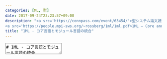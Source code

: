 ```yaml
---
categories: [ML, 型]
date: 2017-09-24T23:23:57+09:00
description: "<a src='https://connpass.com/event/63454/'>型システム論文読書会 Vol.1</a>での発表用.
<a src='https://people.mpi-sws.org/~rossberg/1ml/1ml.pdf>1ML – Core and Modules United (F-ing First-Class Modules)</a>についてざくっと解説"
title: "1ML - コア言語とモジュール言語の統合"
---
```

<textarea data-markdown
    data-separator="\n===\n"
    data-vertical="\n---\n"
    data-notes="^Note:">
# 1ML - コア言語とモジュール言語の統合
----------------------
[型システム論文読書会 Vol.1 - connpass](https://connpass.com/event/63454/)

<!-- .slide: class="center" -->
===
# About Me
---------
![κeenのアイコン](/images/kappa.png) <!-- .element: style="position:absolute;right:0;z-index:-1" width="20%" -->

 * κeen
 * [@blackenedgold](https://twitter.com/blackenedgold)
 * Github: [KeenS](https://github.com/KeenS)
 * [Idein Inc.](https://idein.jp/)のエンジニア
 * Lisp, ML, Rust, Shell Scriptあたりを書きます
 * 型システム初心者です
 * 論文初心者です
===

# MLのモジュールについておさらい
<!-- .slide: class="center" -->

===

# モジュール、シグネチャ
----

* ストラクチャは型、関数、値をまとめたもの
  + なんかレコードっぽい
* シグネチャはその型
* モジュールはシグネチャを充足すればよい（余計なフィールドがあってもよい）
  + もちろん余計なフィールドは隠蔽される
===
``` sml
signature S = sig
    type t
    val f: t -> t
    val zero: t
end

structure M: S = struct
    type t = int
    fun f x = x
    val zero = 0
    fun g x = x
end
```
===
# ファンクタ
-----------

* ストラクチャを引数にとってストラクチャを返す
  + なんか関数っぽい
* 受け取ったモジュールに依存して型が変わったりする

===

``` sml
functor F(X: sig type 'a t end):
        sig
            type 'a t
            val id: 'a t -> 'a t
        end
= struct
    open X
    fun id x = x
end
```


===
# `include`
-----------

* なんかシグネチャをincludeできちゃう
* ストラクトもopenできちゃう

===

``` sml
signature T = sig
    include S
    val g: t -> t
end

structure N : T
= struct
    open M
    fun g x = x
end
```

===

# オペーク
----------

* シグネチャの型をトランスパレントにするかオペークにするか選べる
* `M: S` vs `M :> S`
* オペークなストラクチャの型は存在型になる
* `:>` をsealing operatorというらしい
* transparent(透明)とopaque(不透明)があるのでtranslucent(半透明)と呼ぶひともいるとかいないとか

===

``` sml
structure M: S = struct ... end
val _ = M.f 1 (* Ok *)
```

``` sml
structure M:> S = struct ... end
val _ = M.f 1 (* Error *)
```

===
# `sharing`
---------

* 2つの型が同じである制約を書ける
  + refinement??
* オペークな型に使うと便利
* 型が別のストラクチャのフィールドに依存するようになる

===

``` sml
signature X = sig
    structure M: sig type t end
    type t
    sharing type t = M.t
end
```

===

# Generative vs Applicative
--------------------------

* 同じストラクチャを同じファンクタを通したものは同じもの？違うもの？
* Generative → 違うもの
* Applicative → 同じもの
* SMLはGenerative
* OCamlはApplicative（らしい）

===

``` sml
(* 再掲 *)
signature S = sig
    type t
    val f: t -> t
    val zero: t
end

functor Id(X: S):> S
= struct
    open X
end

structure M1 = Id(M)
structure M2 = Id(M)

val _ = M1.f M2.zero (* Error *)
```

===

# [1ML – Core and Modules United (F-ing First-Class Modules)](https://people.mpi-sws.org/~rossberg/1ml/1ml.pdf)
<!-- .slide: class="center" -->

===

# 落合先生のフォーマット
---------

* どんなもの？
  + → MLのコア言語とモジュール言語を1つの言語に統一
* 先行研究と比べてどこがすごい？
  + → 第一級モジュールでありながら型が決定可能かつ型推論もある
* 技術や手法のキモはどこ？
  + → System Fωに変換した、型にsmallとlargeの区別を入れた
* どうやって有効だと検証した？
  + 証明、実装
* 議論はある？
  + 完全には型推論されないなど
* 次に読むべき論文は？
  + [F-ing Modules](https://people.mpi-sws.org/~dreyer/courses/modules/f-ing.pdf)
  + [1ML with Special Effects | SpringerLink](https://link.springer.com/chapter/10.1007/978-3-319-30936-1_18) WadlerFest 2016. Extends 1ML with effect polymorphism and generativity polymorphism.
===

# 1MLの論文
* 論文 A. Rosburg. [1ML – core and modules united (F-ing first-class modules)](http://dl.acm.org/citation.cfm?id=2784738). In ICFP, 2015.
 + https://people.mpi-sws.org/~rossberg/1ml/
* 拡張（次に読む）[1ML with Special Effects | SpringerLink](https://link.springer.com/chapter/10.1007/978-3-319-30936-1_18) WadlerFest 2016. Extends 1ML with effect polymorphism and generativity polymorphism.
* ベースになるやつ[F-ing Modules](https://people.mpi-sws.org/~dreyer/courses/modules/f-ing.pdf)
  + https://people.mpi-sws.org/~rossberg/f-ing/

===
# Abstract
-----------

* MLには2つの言語がある。コア言語とモジュール言語
  + コア: 型、式
  + モジュール: シグナチャ、ストラクチャ、ファンクタ
* コア言語の上の層にモジュール言語がある感じ
* それぞれを分離せずに扱えたら便利
  ```
  module Table = if size > threshold
                 then HashMap
                 else TreeMap
  ```
===
# Abstract (Cont.)
-----------

* 1MLでそれを実現した
  + 関数とファンクタと型コンストラクタが同じ表現
  + レコードとタプルとstructも同じ表現
  + てかほとんどをモジュールにエンコードする
* System Fωにエンコードできる程度の表現能力
  + 依存型までは使わない
  + 元々あったF-ing modulesの拡張
* ある意味ではSystem Fωのシンタックスシュガーと捉えることもできる
* ある程度の型推論もある

===

# 1. Intro - 既存研究からの流れ
<!-- .slide: class="center" -->

===

# packaged modules
------------------

* ocamlで採用されてるやつ
* first class moduleではない
  + module <-> 値は手でやる
  ```
  module Table = (val (if size > threshold
                       then (module HashMap : MAP)
                       else (module TreeMap : MAP)) : MAP)
  ```
* type sharingも弱い
  + `f : (module S with type t = ’a) → (module S with type t = ’a) → ’a`
  + 本来はこう書きたい`f : (X : S) → (S with type t = X.t) → X.t`
  + タイプコンストラクタに至ってはそもそも表現できない
* → もうちょっとリッチなのが欲しい

===

# first class modules
---------------------

* もしコアとモジュールの区別を完全になくしたら？
* なんかオペーク型にファンクタがきたりエグそう
* 実際[型が決定不能](https://dl.acm.org/citation.cfm?id=176927)
  + ファンクタと反変関数とサブタイプとopaqueのせい
  + opaqueを任意の型でサブタイプできるとマズいらしい
* 実用上も諸々問題ある
  + サブタイピングが入るとユニフィケーションが…とか
  + 型が束にならないので扱いづらいとか
* → リッチすぎると崩壊する


===

# first class modules
---------------------

```
type T = {type A; f : A → ()}
type U = {type A; f : (T where type A = A) → ()}
type V = T where type A = U
g (X : V) = X : U   (* V ≤ U ? *)

```

===
# F-ing modules
----------------
* これ自体はfirst class modulesではない
  + 論文内のapplicationでpackaged first class moduleに言及はしている
* moduleをF(ω)にエンコードすることに成功
  + 元々モジュールは[依存型ベースの議論がされていた](https://people.mpi-sws.org/~dreyer/courses/modules/macqueen86.pdf)
  + ファンクタがApplicativeだとωが必要らしい
* →F(ω)にエンコードできるのならある程度first-classに扱えるのでは？


===

# 1ML
-----
* moduleをfirst classに扱いつつFωにエンコードすることに成功
  + 但し一部にsmall typeしか使えない制約がある
* 既存のモジュールは不整合を防ぐための「構文的」制約が強すぎる→「意味論的」制約に緩和
* コア言語の方はSystem F
* [small typeとlarge type](https://dl.acm.org/citation.cfm?id=169696)に区別(カインドとは言わないんだね)
* small typeの推論はほぼできる（レコード幅についてのみ注釈必要）
  + 実用上まあ、しゃあないよね
  + SMLもレコード注釈必要な場面あるしね
* large typeは注釈必要
  + モジュールも元々そうだしね

===

## 1MLのContribution
--------------------
* First-Class Moduleをもちつつ決定可能な型システムの構築
* それのSystem Fωへのエンコード
* Damas/Milner-styleの型推論
* これらを使ったML方言の設計

===

# 2. 1ML with Explicit Types
<!-- .slide: class="center" -->

===

# 1ML with Explicit Types
-------------------------

* (4ページ目のFigure 1参照)
* bool型の他はレコード、関数、`type`型、transparent型、sharing制約など
* 関数はpureとimpureに分かれる
* `let`がレコードなどほとんどの構文は糖衣になってる
  + `(fun (n : int) ⇒ n + n) 3`
  + → `let f = fun (n : int) ⇒ n + n; x = 3 in f x`
  + → `{f = fun (n : int) ⇒ n + n; x = 3; body = f x} .body`

===

# どんなコードが書けるか
---------------------

* Functional Core
* Reified Types
* Translucency
* Functor
* Applicative vs Generative
* Higher Order Polymorphism
* Computed Modules
* Recursion
* Impredicativity Reloaded

===
## Reified Types
----------------

* 多相型やタイプコンストラクタなど
* 匿名モジュールの省略記法とも捉えられる

```
id = fun (a : type) ⇒ fun (x : a) ⇒ x
```
```
pair = fun (a : type) ⇒ fun (b : type) ⇒ type {fst : a; snd : b}
second = fun (a : type) ⇒ fun (b : type) ⇒ fun (p : pair a b) ⇒ p.snd
```

===

## Translucency

* opaque: 型が`type`で詳細が分からない
* transparent: 型の詳細が`(= type ...)`で書いてある
  + `(= E)` はシングルトン型。
  + `(= E)` は `E` のサブタイプだって。

```
size : type
pair : (a : type) ⇒ (b : type) ⇒ type
```

```
size : (= type int)
pair : (a : type) ⇒ (b : type) ⇒ (= type {fst : a; snd : b})
```


===

## Functor
----------

* だいたいMLっぽいシンタックスで書ける
* `empty a : map a;`が`empty : (a : type) ⇒ map a`などの構文糖がある
* なんか引数の型に依存してるっぽいけど後で消える
* sealing operatorがある
* type refinement syntaxがある

===


```
type EQ = {
  type t;
  eq : t → t → bool
};

type MAP = {
  type key;
  type map a;
  empty a : map a;
  add a : key → a → map a → map a;
  lookup a : key → map a → opt a
};

```

===

```
Map (Key : EQ) :> MAP where (type .key = Key.t) = {
  type key = Key.t;
  type map a = key → opt a;
  empty a = fun (k : key) ⇒ none a;
  lookup a (k : key) (m : map a) = m k;
  add a (k : key) (v : a) (m : map a) =
    fun (x : key) ⇒ if Key.eq x k then some a v else m x : opt a
}

```


===

## Applicative vs Generative
---------------------------

* 基本的にはSMLスタイルのGenerative Functor
  + 全てApplicativeだと面倒毎が起こるらしい
  + First-Class moduleとコンフリクトするとかなんとか
* 型コンストラクタも内部ではFunctor
  + `pair a b`とかもFunctor
  + 型コンストラクタはApplicativeであってほしい
* → 関数にPureとImpureの区別を付ける
  * pure(`=>`) はapplicative
  * impure(`->`) はgenerative
* ひとまずコア言語の方は全て`impure`で議論

===
## Higher Order Polymorphism
----------------------------

* コアにSystem F採用したからやりたい放題

```
f (id : (a : type) ⇒ a → a) = {x = id int 5; y = id bool true}
```

```
type SHAPE = {type t; area : t → float; v : t}
volume (height : int) (x : SHAPE) = height * x.area (x.v)
```

===
## Higher Order Polymorphism
----------------------------

```
type COLL c = {
  type key;
  type val;
  empty : c;
  add : c → key → val → c;
  lookup : c → key → opt val;
  keys : c → list key
};
entries c (C : COLL c) (xs : c) : list (C.key × C.val) = ...
```


===


```
type MONAD (m : type ⇒ type) = {
  return a : a → m a;
  bind a b : m a → (a → m b) → m b
};
```

===

## Computed Modules
--------------------


```
Table = if size > threshold then HashMap else TreeMap : MAP
```

===
## Predicativity
----------------

* `type`型はsmall type(型シグネチャに`type`型を持たない型、つまり単相型)にのみマッチできる
  + large typeは例えばこんなの`type T = (a : type) ⇒ {};`
* この制約によって型が決定可能になってる
* そもそもMLにはこんな制約は入ってるし既存のMLより表現力が劣ることはない
* 因みにTransparent Typeならこの制約はない

===

# 3. Type System and Elaboration
<!-- .slide: class="center" -->

===

# 明示的型付き1ML
------------------

* (6ページのFigure 2, 3を参考に)
* Fωに変換(elaborate)される
  + まずはSyntactic Type -> Semantic Type
  + 次にSemantic Type Directedにelaborate
* Fωは型の進行と保存が成り立つよ
* この辺はF-ingを読みながらやった方がいいかも

===

## Semantic Types
-----------------

* (7ページの左上の図を参考に)
* 型は `Ξ = ∃ α. Σ` に変換されるよ
  + ∃を外に出すことで依存型を避けてる
* 基本的にレコードのフィールドに出てくる`type`を∃にして外に出す戦略
* ただし関数の引数の位置では∀になる
  + 返り値でもこのパラメータを参照することで依存型を避ける
* pure(applicative)とimpure(generative)で∃の位置が変わる
  + なんか[スコーレム標準形](https://ja.wikipedia.org/wiki/%E3%82%B9%E3%82%B3%E3%83%BC%E3%83%AC%E3%83%A0%E6%A8%99%E6%BA%96%E5%BD%A2)にしたりして頑張るらしい
* transparent type `[= α]`もある

===

# Elaboration
-------------

* (8ページのFigure 4を参考に)
* 波矢印でelaboration規則
* グレーの規則は値レベル
* 細かい話はF-ingに書いてある
* サブタイピングは変換関数にelaborateされる

===

# Metatheory
-------------

* Sound
* System FωへのelaborationもSound
* elaborationはdecidable

===

# 4. Full 1ML
<!-- .slide: class="center" -->

===



## Full 1ML
-----------
* > A language without type inference is not worth naming ML.
* (10ページのFigure 5参考に)
* _ で推論
  + small typeしか推論できない
  + `type` が入っている型はダメ
* なんかimplicit functionが導入された
*  → 'a の引数を無言で受け付けるための関数
* implicit functionはpureな関数にのみ導入される
* →value restrictionより緩い制限
* 少しMLっぽくなった

===

```
type MAP = {
  type key;
  type map a;
  empty ’a : map a;
 lookup ’a : key → map a → opt a;
 add ’a : key → a → map a → map a
};
Map (Key : EQ) :> MAP where (type .key = Key.t) = {type key = Key.t;
 type map a = key → opt a;
 empty = fun x ⇒ none;
 lookup x m = m x;
 add x y m = fun z ⇒ if Key.eq z x then some y else m z
}
```

===

# 5. Type Inference
------------------

* (12ページのFigure 6を参考に)
* なんかつらそう
* サブタイピングあるとつらそう
  + → small typeに限るとほとんどtype equivalenceになるよ
  + 例外はrecord width
* 型推論はincomplete
  + record width
    - 前述
    - `r.id`って書いたときに`r`の型(`id`以外のフィールド)を決定できない
  + type scoping
    - よく分かんないけど推論のフェーズの問題で一般的な型にならないらしい？
  + purity annotations
    - effect subtypingのせい
* Sound
* terminates

===

# 6. Related Works
----------------
* Packaged Modules
  + 案外一杯あるっぽい
  + OCaml, Moscow ML, Alice ML
* First-Class Modules
  + レッドオーシャンっぽい
  + 歴史が書いてあるので読むと面白い
* Applicative Functors
  + Moscow MLにGenerativeとApplicative両方入ってるらしい
  + full applicative functorsはfirst class modulesとコンフリクトする
* 型推論
  + モジュールの型推論システムとかあるけど1MLはmonomorphic typeしか推論しないよ

===

# 7. Future Work
-------------

* 実装 (Toyはあるよ)
* Applicative Functors
* implicit (type class)
  + `type` しかないところに色々制約書けるようにしたらできそう
* 型推論（今のところ単純だよね）
* row polymorphismとかeffect polymorphismとか
* Recursive Module(既にSystem Fに落とす先行研究がある)
* 依存型

</textarea>
